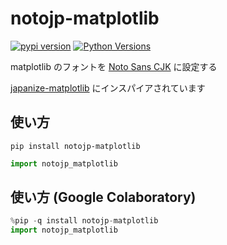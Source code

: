 # notojp-matplotlib
[![pypi version](https://img.shields.io/pypi/v/notojp-matplotlib.svg)](https://pypi.python.org/project/notojp-matplotlib/)
[![Python Versions](https://img.shields.io/pypi/pyversions/notojp-matplotlib.svg)](https://pypi.org/project/notojp-matplotlib/)

matplotlib のフォントを [Noto Sans CJK](https://github.com/googlefonts/noto-cjk) に設定する

[japanize-matplotlib](https://github.com/uehara1414/japanize-matplotlib) にインスパイアされています

## 使い方

```
pip install notojp-matplotlib
```

```py
import notojp_matplotlib
```

## 使い方 (Google Colaboratory)
```py
%pip -q install notojp-matplotlib
import notojp_matplotlib
```
